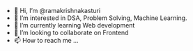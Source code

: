 - 👋 Hi, I’m @ramakrishnakasturi
- 👀 I’m interested in DSA, Problem Solving, Machine Learning.
- 🌱 I’m currently learning Web development
- 💞️ I’m looking to collaborate on Frontend
- 📫 How to reach me ...

<!---
ramakrishnakasturi/ramakrishnakasturi is a ✨ special ✨ repository because its `README.md` (this file) appears on your GitHub profile.
You can click the Preview link to take a look at your changes.
--->
